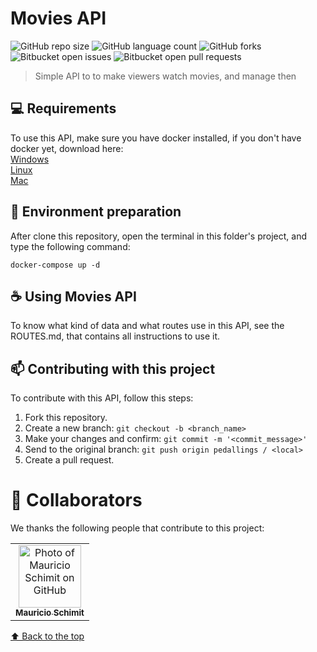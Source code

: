 # Movies API

![GitHub repo size](https://img.shields.io/github/repo-size/mauricio-bs/movies?style=for-the-badge)
![GitHub language count](https://img.shields.io/github/languages/count/mauricio-bs/movies?style=for-the-badge)
![GitHub forks](https://img.shields.io/github/forks/mauricio-bs/movies?style=for-the-badge)
![Bitbucket open issues](https://img.shields.io/bitbucket/issues/mauricio-bs/movies?style=for-the-badge)
![Bitbucket open pull requests](https://img.shields.io/bitbucket/pr-raw/mauricio-bs/movies?style=for-the-badge)

> Simple API to to make viewers watch movies, and manage then


## 💻 Requirements

To use this API, make sure you have docker installed, if you don't have docker yet, 
download here: <br>
<a target="_blank" href="https://hub.docker.com/search?offering=community&q=&type=edition&operating_system=windows">Windows</a><br>
<a target="_blank" href="https://hub.docker.com/search?offering=community&q=&type=edition&operating_system=linux">Linux</a><br>
<a target="_blank" href="https://hub.docker.com/search?offering=community&q=&type=edition&operating_system=mac">Mac</a>

## 🚀 Environment preparation

After clone this repository, open the terminal in this folder's project, and type the following command:

````
docker-compose up -d
````

## ☕ Using Movies API

To know what kind of data and what routes use in this API, see the ROUTES.md, that contains all instructions to use it.

## 📫 Contributing with this project

To contribute with this API, follow this steps:

1. Fork this repository.
2. Create a new branch: `git checkout -b <branch_name>`
3. Make your changes and confirm: `git commit -m '<commit_message>'`
4. Send to the original branch: `git push origin pedallings / <local>`
5. Create a pull request.

# 🤝 Collaborators

We thanks the following people that contribute to this project:

<table>
  <tr>
    <td align="center">
      <a href="https://github.com/mauricio-bs">
        <img src="https://avatars3.githubusercontent.com/mauricio-bs" width="100px;" alt="Photo of Mauricio Schimit on GitHub"/><br>
        <sub>
          <b>Mauricio Schimit</b>
        </sub>
      </a>
    </td>
</table>


[⬆ Back to the top](#Movies%20API)<br>
